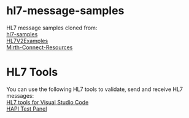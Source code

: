# hl7-message-samples

HL7 message samples cloned from:<br />
[hl7-samples](https://github.com/tonyyates/hl7-samples)<br />
[HL7V2Examples](https://github.com/angusmillar/HL7V2Examples)<br />
[Mirth-Connect-Resources](https://github.com/tiskinty/Mirth-Connect-Resources/tree/master)<br />

# HL7 Tools
You can use the following HL7 tools to validate, send and receive HL7 messages:<br />
[HL7 tools for Visual Studio Code](https://marketplace.visualstudio.com/items?itemName=RobHolme.hl7tools)<br />
[HAPI Test Panel](https://sourceforge.net/projects/hl7api/files/hapi-testpanel/2.0.1/)
